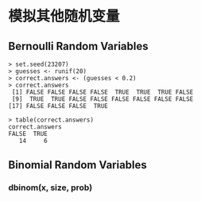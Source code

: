 # 模拟其他随机变量
## Bernoulli Random Variables
```
> set.seed(23207)
> guesses <- runif(20)
> correct.answers <- (guesses < 0.2)
> correct.answers
 [1] FALSE FALSE FALSE FALSE  TRUE  TRUE  TRUE FALSE
 [9]  TRUE  TRUE FALSE FALSE FALSE FALSE FALSE FALSE
[17] FALSE FALSE FALSE  TRUE
```
```
> table(correct.answers)
correct.answers
FALSE  TRUE 
   14     6 
```
## Binomial Random Variables
### dbinom(x, size, prob)